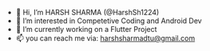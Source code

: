 - 👋 Hi, I’m HARSH SHARMA (@HarshSh1224)
- 👀 I’m interested in Competetive Coding and Android Dev
- 🌱 I’m currently working on a Flutter Project 
- 📫 you can reach me via: harshsharmadtu@gmail.com

<!---
HarshSh1224/HarshSh1224 is a ✨ special ✨ repository because its `README.md` (this file) appears on your GitHub profile.
You can click the Preview link to take a look at your changes.
--->
